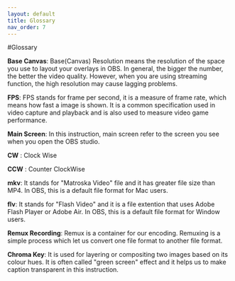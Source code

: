 ```yaml
---
layout: default
title: Glossary
nav_order: 7
---
```


#Glossary

**Base Canvas**: Base(Canvas) Resolution means the resolution of the space you use to layout your overlays in OBS. In general, the bigger the number, the better the video quality. However, when you are using streaming function, the high resolution may cause lagging problems.

**FPS**: FPS stands for frame per second, it is a measure of frame rate, which means how fast a image is shown. It is a common specification used in video capture and playback and is also used to measure video game performance.

**Main Screen**: In this instruction, main screen refer to the screen you see when you open the OBS studio.

**CW** : Clock Wise

**CCW** : Counter ClockWise

**mkv**: It stands for "Matroska Video" file and it has greater file size than MP4. In OBS, this is a default file format for Mac users. 

**flv**: It stands for "Flash Video" and it is a file extention that uses Adobe Flash Player or Adobe Air. In OBS, this is a default file format for Window users. 

**Remux Recording**: Remux is a container for our encoding. Remuxing is a simple process which let us convert one file format to another file format.

**Chroma Key**: It is used for layering or compositing two images based on its colour hues. It is often called "green screen" effect and it helps us to make caption transparent in this instruction. 

